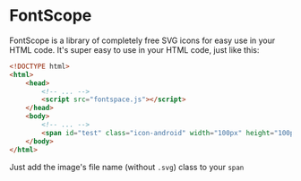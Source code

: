 # FontScope
FontScope is a library of completely free SVG icons for easy use in your HTML code.  It's super easy to use in your HTML code, just like this:

```html
<!DOCTYPE html>
<html>
    <head>
        <!-- ... -->
        <script src="fontspace.js"></script>
    </head>
    <body>
        <!-- ... -->
        <span id="test" class="icon-android" width="100px" height="100px"></span>
    </body>
</html>
```
Just add the image's file name (without `.svg`) class to your `span`